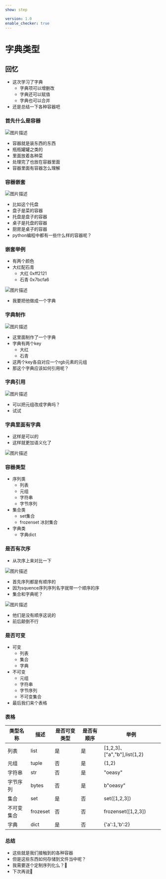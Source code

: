 ```yaml
---
show: step

version: 1.0
enable_checker: true
---
```


# 字典类型
## 回忆
- 这次学习了字典
	- 字典项可以增删改
	- 字典还可以赋值
	- 字典也可以合并
- 还是总结一下各种容器吧

### 首先什么是容器

![图片描述](https://doc.shiyanlou.com/courses/uid1190679-20210915-1631664676801)

- 容器就是装东西的东西
- 瓶瓶罐罐之类的
- 里面放着各种菜
- 处理完了也放在容器里面
- 容器里面有容器怎么理解

### 容器嵌套

![图片描述](https://doc.shiyanlou.com/courses/uid1190679-20210915-1631664818987)

- 比如这个托盘
- 盘子是菜的容器
- 托盘是盘子的容器
- 桌子是托盘的容器
- 厨房是桌子的容器
- python编程中都有一些什么样的容器呢？

### 嵌套举例

- 有两个颜色
- 大红配石青
	- 大红 0xff2121
	- 石青 0x7bcfa6

![图片描述](https://doc.shiyanlou.com/courses/uid1190679-20210924-1632480684879)

- 我要把他做成一个字典

### 字典制作

![图片描述](https://doc.shiyanlou.com/courses/uid1190679-20210924-1632480782026)

- 这里面制作了一个字典
- 字典有两个key
	- 大红 
	- 石青
- 这两个key各自对应一个rgb元素的元组
- 那这个字典应该如何引用呢？

### 字典引用

![图片描述](https://doc.shiyanlou.com/courses/uid1190679-20210924-1632480916743)

- 可以把元组改成字典吗？
- 试试

### 字典里面有字典

- 这样是可以的
- 这样就更加语义化了

![图片描述](https://doc.shiyanlou.com/courses/uid1190679-20210924-1632481087110)

### 容器类型

- 序列类
	- 列表
	- 元组
	- 字符串
	- 字节序列
- 集合类
	- set集合
	- frozenset 冰封集合
- 字典类
	- 字典dict

### 是否有次序

- 从次序上来对比一下

![图片描述](https://doc.shiyanlou.com/courses/uid1190679-20210915-1631664005024)

- 首先序列都是有顺序的
- 因为squence序列序列名字就带一个顺序的序
- 集合和字典呢？

![图片描述](https://doc.shiyanlou.com/courses/uid1190679-20210915-1631663844709)

- 他们是没有顺序这说的
- 前后颠倒不行

### 是否可变

- 可变
	- 列表
	- 集合
	- 字典
- 不可变
	- 元组
	- 字符串
	- 字节序列
	- 不可变集合
- 最后我们来个表格


### 表格

|  类型名称   | 描述  |  是否可变类型   |是否有顺序 | 举例 |
|  ----  | ----   | ----  | ----  |----  |
| 列表 | list| 是 | 是 | [1,2,3]、["a","b"],list(1,2)|
| 元组  | tuple | 否  |是 | (1,2) |
| 字符串  | str|否 | 是 | "oeasy"  |
| 字节序列  | bytes |否 |是 |  b"oeasy"  |
| 集合  | set | 是 |否  | set([1,2,3]) |
| 不可变集合 | frozeset | 否  |否 |  frozenset([1,2,3]) |
| 字典 | dict | 是 |否  |  {'a':1,'b':2} |

### 总结
- 这些就是我们接触到的各种容器
- 但是这些东西如何存储到文件当中呢？
- 我需要逐个定制序列化么？🤔
- 下次再说👋
